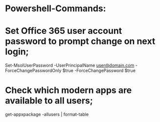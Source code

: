 # Powershell-Commands:


# Set Office 365 user account password to prompt change on next login;
Set-MsolUserPassword -UserPrincipalName user@domain.com -ForceChangePasswordOnly $true -ForceChangePassword $true

# Check which modern apps are available to all users;
get-appxpackage -allusers | format-table

